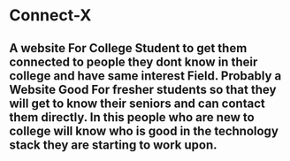# Connect-X
A website For College Student to get them connected to people they dont know in their college and have same interest Field.
Probably a Website Good For fresher students so that they will get to know their seniors and can contact them directly.
In this people who are new to college will know who is good in the technology stack they are starting to work upon.
---
